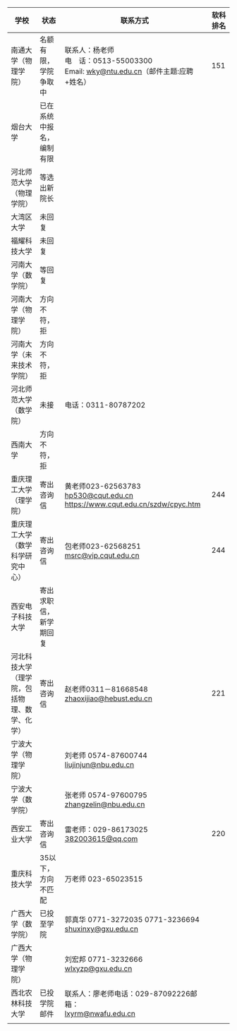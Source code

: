 
| 学校                     | 状态           | 联系方式                                                                          | 软科排名 |
| ---------------------- | ------------ | ----------------------------------------------------------------------------- | ---- |
| 南通大学（物理学院）             | 名额有限，学院争取中   | 联系人：杨老师<br>电　话：0513-55003300<br>Email: wky@ntu.edu.cn（邮件主题:应聘+姓名）             | 151  |
| 烟台大学                   | 已在系统中报名，编制有限 |                                                                               |      |
| 河北师范大学（物理学院）           | 等选出新院长       |                                                                               |      |
| 大湾区大学                  | 未回复          |                                                                               |      |
| 福耀科技大学                 | 未回复          |                                                                               |      |
| 河南大学（数学院）              | 等回复          |                                                                               |      |
| 河南大学（物理学院）             | 方向不符，拒       |                                                                               |      |
| 河南大学（未来技术学院）           | 方向不符，拒       |                                                                               |      |
| 河北师范大学（数学院）            | 未接           | 电话：0311-80787202                                                              |      |
| 西南大学                   | 方向不符，拒       |                                                                               |      |
| 重庆理工大学（理学院）            | 寄出咨询信        | 黄老师023-62563783<br>hp530@cqut.edu.cn<br>https://www.cqut.edu.cn/szdw/cpyc.htm | 244  |
| 重庆理工大学（数学科学研究中心）       | 寄出咨询信        | 包老师023-62568251<br>msrc@vip.cqut.edu.cn                                       | 244  |
| 西安电子科技大学               | 寄出求职信，新学期回复  |                                                                               |      |
| 河北科技大学（理学院，包括物理、数学、化学） | 寄出咨询信        | 赵老师0311－81668548<br>zhaoxijiao@hebust.edu.cn                                  | 221  |
| 宁波大学（物理学院）             |              | 刘老师 0574-87600744 liujinjun@nbu.edu.cn                                        |      |
| 宁波大学（数学院）              |              | 张老师 0574-97600795 zhangzelin@nbu.edu.cn                                       |      |
| 西安工业大学                 | 寄出咨询信        | 雷老师：029-86173025<br>382003615@qq.com                                          | 220  |
| 重庆科技大学                 | 35以下，方向不匹配   | 万老师 023-65023515                                                              |      |
| 广西大学（数学院）              | 已投至学院        | 郭真华 0771-3272035 0771-3236694 shuxinxy@gxu.edu.cn                             |      |
| 广西大学（物理学院）             |              | 刘宏邦 0771-3232666<br>wlxyzp@gxu.edu.cn                                         |      |
| 西北农林科技大学               | 已投学院邮件       | 联系人：廖老师电话：029-87092226邮箱：<br>lxyrm@nwafu.edu.cn                               |      |
|                        |              |                                                                               |      |
